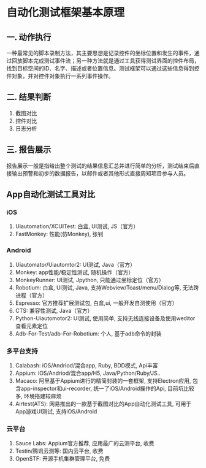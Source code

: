 # 自动化测试框架基本原理

## 一. 动作执行

一种最常见的脚本录制方法，其主要思想是记录控件的坐标位置和发生的事件，通过回放脚本完成测试事件流；另一种方法就是通过工具获得测试界面的控件布局，找到目标空间的ID、名字、描述或者位置信息。测试框架可以通过这些信息得到控件对象，并对控件对象执行一系列事件操作。

## 二. 结果判断

1. 截图对比
2. 控件对比
3. 日志分析

## 三. 报告展示

报告展示一般是指给出整个测试的结果信息汇总并进行简单的分析，测试结束后直接输出预警和初步的数据报告，以邮件或者其他形式直接周知项目参与人员。

## App自动化测试工具对比

### iOS

1. Uiautomation/XCUITest: 白盒, UI测试, JS（官方）
2. FastMonkey: 性能(仿Monkey), 张钊

### Android

1. Uiautomator/Uiautomtor2: UI测试, Java（官方）
2. Monkey: app性能/稳定性测试, 随机操作（官方）
3. MonkeyRunner: UI测试, Jpython, 只能通过坐标定位（官方）
4. Robotium: 白盒, UI测试, Java, 支持Webview/Toast/menu/Dialog等, 无法跨进程（官方）
5. Espresso: 官方推荐扩展测试包, 白盒,ui, 一般开发自测使用（官方）
6. CTS: 兼容性测试, Java（官方）
7. Python-Uiautomotor2: UI测试, 使用简单, 支持无线连接设备及使用weditor查看元素定位
8. Adb-For-Test/adb-For-Robotium: 个人, 基于adb命令的封装

### 多平台支持

1. Calabash: iOS/Andriod/混合app, Ruby, BDD模式, Api丰富
2. Appium: iOS/Andriod/混合app/H5, Java/Python/Ruby/JS..
3. Macaco: 阿里基于Appium进行的精简封装的一套框架, 支持Electron应用, 包含app-inspector和ui-recorder, 统一了iOS/Android操作的Api, 目前坑比较多, 环境搭建较麻烦
4. Airtest(ATS): 网易推出的一款基于截图对比的App自动化测试工具, 可用于App游戏UI测试, 支持iOS/Android

### 云平台

1. Sauce Labs: Appium官方推荐, 应用最广的云测平台, 收费
2. Testin/腾讯云测等: 国内云平台, 收费
3. OpenSTF: 开源手机集群管理平台, 免费